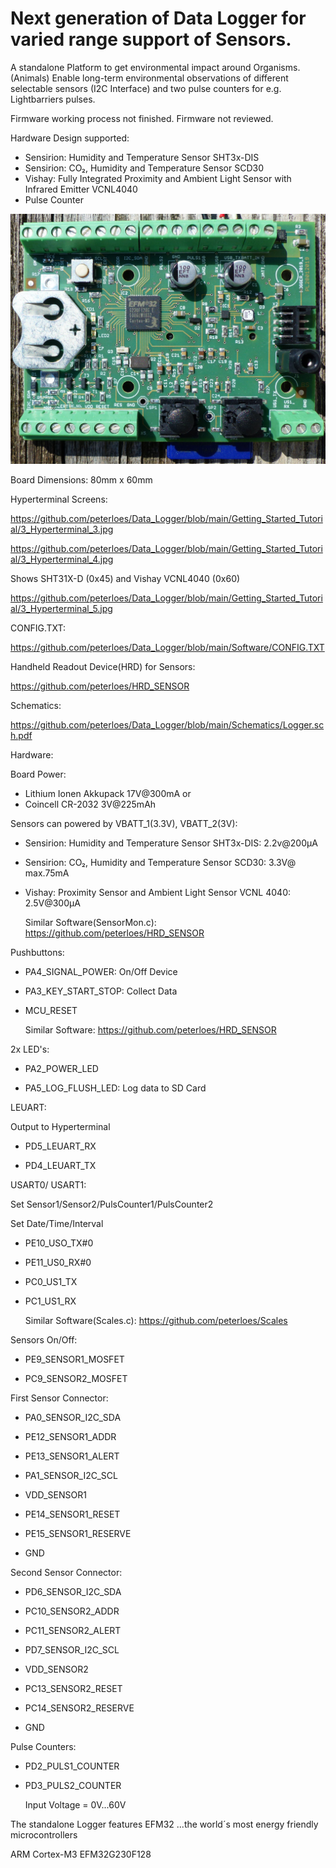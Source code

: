# Next generation of Data Logger for varied range support of Sensors.

A standalone Platform to get environmental impact around Organisms.(Animals)
Enable long-term environmental observations of different selectable sensors (I2C Interface)
and two pulse counters for e.g. Lightbarriers pulses.

Firmware working process not finished. Firmware not reviewed.

Hardware Design supported:

- Sensirion: Humidity and Temperature Sensor SHT3x-DIS
- Sensirion: CO₂, Humidity and Temperature Sensor SCD30
- Vishay: Fully Integrated Proximity and Ambient Light Sensor with Infrared Emitter VCNL4040
- Pulse Counter     	 

![My image](https://github.com/peterloes/Data_Logger/blob/main/Getting_Started_Tutorial/1_Electronic_board_top.jpg)

Board Dimensions: 80mm x 60mm

Hyperterminal Screens:

https://github.com/peterloes/Data_Logger/blob/main/Getting_Started_Tutorial/3_Hyperterminal_3.jpg

https://github.com/peterloes/Data_Logger/blob/main/Getting_Started_Tutorial/3_Hyperterminal_4.jpg

Shows SHT31X-D (0x45) and Vishay VCNL4040 (0x60)

https://github.com/peterloes/Data_Logger/blob/main/Getting_Started_Tutorial/3_Hyperterminal_5.jpg

CONFIG.TXT:

https://github.com/peterloes/Data_Logger/blob/main/Software/CONFIG.TXT

Handheld Readout Device(HRD) for Sensors:

https://github.com/peterloes/HRD_SENSOR

Schematics:

https://github.com/peterloes/Data_Logger/blob/main/Schematics/Logger.sch.pdf


Hardware: 

Board Power:
 - Lithium Ionen Akkupack 17V@300mA or
 - Coincell CR-2032        3V@225mAh 

Sensors can powered by VBATT_1(3.3V), VBATT_2(3V):

 - Sensirion: Humidity and Temperature Sensor SHT3x-DIS:        2.2v@200µA

 - Sensirion: CO₂, Humidity and Temperature Sensor SCD30:       3.3V@ max.75mA

 - Vishay: Proximity Sensor and Ambient Light Sensor VCNL 4040: 2.5V@300µA

   Similar Software(SensorMon.c): https://github.com/peterloes/HRD_SENSOR
   
Pushbuttons:

 - PA4_SIGNAL_POWER:   On/Off Device

 - PA3_KEY_START_STOP: Collect Data

 - MCU_RESET

   Similar Software: https://github.com/peterloes/HRD_SENSOR

2x LED's:

 - PA2_POWER_LED

 - PA5_LOG_FLUSH_LED: Log data to SD Card

LEUART:

   Output to Hyperterminal

 - PD5_LEUART_RX

 - PD4_LEUART_TX

USART0/ USART1:

   Set Sensor1/Sensor2/PulsCounter1/PulsCounter2

   Set Date/Time/Interval

 - PE10_USO_TX#0

 - PE11_US0_RX#0

 - PC0_US1_TX

 - PC1_US1_RX

   Similar Software(Scales.c): https://github.com/peterloes/Scales

Sensors On/Off:

 - PE9_SENSOR1_MOSFET

 - PC9_SENSOR2_MOSFET

First Sensor Connector:

 - PA0_SENSOR_I2C_SDA

 - PE12_SENSOR1_ADDR

 - PE13_SENSOR1_ALERT

 - PA1_SENSOR_I2C_SCL

 - VDD_SENSOR1

 - PE14_SENSOR1_RESET

 - PE15_SENSOR1_RESERVE

 - GND

Second Sensor Connector:

 - PD6_SENSOR_I2C_SDA

 - PC10_SENSOR2_ADDR

 - PC11_SENSOR2_ALERT

 - PD7_SENSOR_I2C_SCL

 - VDD_SENSOR2

 - PC13_SENSOR2_RESET

 - PC14_SENSOR2_RESERVE

 - GND

Pulse Counters:

 - PD2_PULS1_COUNTER

 - PD3_PULS2_COUNTER
 
   Input Voltage = 0V...60V


The standalone Logger features EFM32 ...the world´s most energy friendly microcontrollers

ARM Cortex-M3 EFM32G230F128

